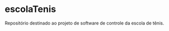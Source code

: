 escolaTenis
===========

Repositório destinado ao projeto de software de controle da escola de tênis.
